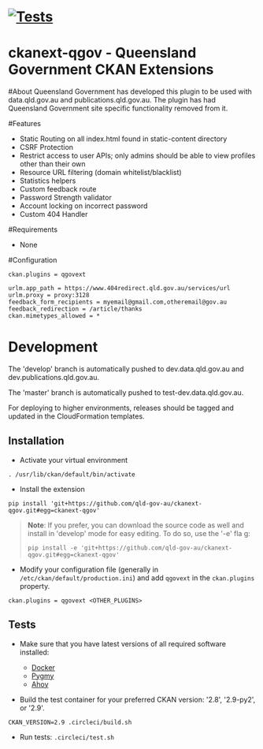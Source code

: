 [![Tests](https://github.com/qld-gov-au/ckan-ex-qgov/actions/workflows/test.yml/badge.svg)](https://github.com/qld-gov-au/ckan-ex-qgov/actions/workflows/test.yml)
============
ckanext-qgov - Queensland Government CKAN Extensions
============


#About
Queensland Government has developed this plugin to be used with data.qld.gov.au and publications.qld.gov.au. The plugin has had Queensland Government site specific functionality removed from it.

#Features
* Static Routing on all index.html found in static-content directory
* CSRF Protection
* Restrict access to user APIs; only admins should be able to view profiles other than their own
* Resource URL filtering (domain whitelist/blacklist)
* Statistics helpers
* Custom feedback route
* Password Strength validator
* Account locking on incorrect password
* Custom 404 Handler

#Requirements
* None

#Configuration
```
ckan.plugins = qgovext

urlm.app_path = https://www.404redirect.qld.gov.au/services/url
urlm.proxy = proxy:3128
feedback_form_recipients = myemail@gmail.com,otheremail@gov.au
feedback_redirection = /article/thanks
ckan.mimetypes_allowed = *

```

# Development

The 'develop' branch is automatically pushed to dev.data.qld.gov.au and dev.publications.qld.gov.au.

The 'master' branch is automatically pushed to test-dev.data.qld.gov.au.

For deploying to higher environments, releases should be tagged and updated in the CloudFormation templates.

## Installation

* Activate your virtual environment
```
. /usr/lib/ckan/default/bin/activate
```
* Install the extension
```
pip install 'git+https://github.com/qld-gov-au/ckanext-qgov.git#egg=ckanext-qgov'
```
> **Note**: If you prefer, you can download the source code as well and install in 'develop' mode for easy editing. To do so, use the '-e' fla
g:
> ```
> pip install -e 'git+https://github.com/qld-gov-au/ckanext-qgov.git#egg=ckanext-qgov'
> ```

* Modify your configuration file (generally in `/etc/ckan/default/production.ini`) and add `qgovext` in the `ckan.plugins` property.
```
ckan.plugins = qgovext <OTHER_PLUGINS>
```

## Tests

- Make sure that you have latest versions of all required software installed:
  - [Docker](https://www.docker.com/)
  - [Pygmy](https://pygmy.readthedocs.io/)
  - [Ahoy](https://github.com/ahoy-cli/ahoy)

- Build the test container for your preferred CKAN version: '2.8', '2.9-py2', or '2.9'.
```
CKAN_VERSION=2.9 .circleci/build.sh
```

- Run tests: `.circleci/test.sh`
